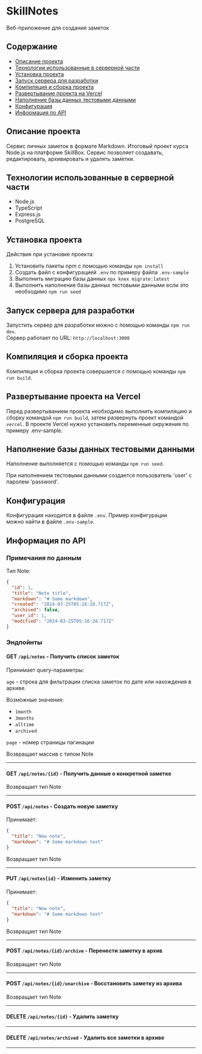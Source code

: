 # SkillNotes

Веб-приложение для создания заметок

## Содержание

* [Описание проекта](#описание-проекта)
* [Технологии использованные в серверной части](#технологии-использованные-в-серверной-части)
* [Установка проекта](#установка-проекта)
* [Запуск сервера для разработки](#запуск-сервера-для-разработки)
* [Компиляция и сборка проекта](#компиляция-и-сборка-проекта)
* [Развертывание проекта на Vercel](#развертывание-проекта-на-vercel)
* [Наполнение базы данных тестовыми данными](#наполнение-базы-данных-тестовыми-данными)
* [Конфигурация](#конфигурация)
* [Информация по API](#информация-по-api)

## Описание проекта

Сервис личных заметок в формате Markdown. Итоговый проект курса Node.js на
платформе SkillBox.
Сервис позволяет создавать, редактировать, архивировать и удалять заметки.

## Технологии использованные в серверной части

* Node.js
* TypeScript
* Express.js
* PostgreSQL

## Установка проекта

Действия при установке проекта:

1. Установить пакеты npm с помощью команды `npm install`
2. Создать файл с конфигурацией `.env` по примеру файла `.env-sample`
3. Выполнить миграцию базы данных `npx knex migrate:latest`
4. Выполнить наполнение базы данных тестовыми данными если это необходимо
  `npm run seed`

## Запуск сервера для разработки

Запустить сервер для разработки можно с помощью команды `npm run dev`.  
Сервер работает по URL: `http://localhost:3000`

## Компиляция и сборка проекта

Компиляция и сборка проекта совершается с помощью команды `npm run build`.

## Развертывание проекта на Vercel

Перед развертыванием проекта необходимо выполнить компиляцию и сборку
командой `npm run build`, затем развернуть проект командой `vercel`.
В проекте Vercel нужно установить переменные окружения по примеру .env-sample.

## Наполнение базы данных тестовыми данными

Наполнение выполняется с помощью команды `npm run seed`.

При наполнением тестовыми данными создается пользователь 'user' с паролем
'password'.

## Конфигурация

Конфигурация находится в файле `.env`. Пример конфигурации  
можно найти в файле `.env-sample`.

## Информация по API

### Примечания по данным

Тип Note:

```json
{
  "id": 1,
  "title": "Note title",
  "markdown": "# Some markdown",
  "created": "2024-03-25T05:16:28.717Z",
  "archived": false,
  "user_id": 1,
  "modified": "2024-03-25T05:16:28.717Z"
}
```

### Эндпойнты

#### GET `/api/notes` - Получить список заметок

Принимает query-параметры:

`age` - строка для фильтрации списка заметок по дате или нахождения в архиве.

Возможные значения:

* `1month`
* `3months`
* `alltime`
* `archived`

`page` - номер страницы пагинации

Возвращает массив с типом Note

---

#### GET `/api/notes/{id}` - Получить данные о конкретной заметке

Возвращает тип Note

---

#### POST `/api/notes` - Создать новую заметку

Принимает:

```json
{
  "title": "New note",
  "markdown": "# Some markdown text"
}
```

Возвращает тип Note

---

#### PUT `/api/notes{id}` - Изменить заметку

Принимает:

```json
{
  "title": "New note",
  "markdown": "# Some markdown text"
}
```

Возвращает тип Note

---

#### POST `/api/notes/{id}/archive` - Перенести заметку в архив

Возвращает тип Note

---

#### POST `/api/notes/{id}/unarchive` - Восстановить заметку из архива

Возвращает тип Note

---

#### DELETE `/api/notes/{id}` - Удалить заметку

---

#### DELETE `/api/notes/archived` - Удалить все заметки в архиве

---
